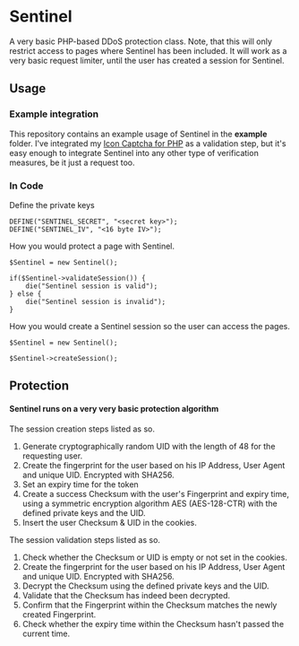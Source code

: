 # Sentinel
A very basic PHP-based DDoS protection class. Note, that this will only restrict access to pages where Sentinel has been included. It will work as a very basic request limiter, until the user has created a session for Sentinel. 

## Usage
### Example integration
This repository contains an example usage of Sentinel in the **example** folder. I've integrated my [Icon Captcha for PHP](https://github.com/Cryptofer/icon-captcha) as a validation step, but it's easy enough to integrate Sentinel into any other type of verification measures, be it just a request too.

### In Code

Define the private keys
```
DEFINE("SENTINEL_SECRET", "<secret key>");
DEFINE("SENTINEL_IV", "<16 byte IV>");
```

How you would protect a page with Sentinel.
```
$Sentinel = new Sentinel();

if($Sentinel->validateSession()) {
    die("Sentinel session is valid");
} else {
    die("Sentinel session is invalid");
}
```

How you would create a Sentinel session so the user can access the pages.
```
$Sentinel = new Sentinel();

$Sentinel->createSession();
```

## Protection
#### Sentinel runs on a very very basic protection algorithm
The session creation steps listed as so.
1. Generate cryptographically random UID with the length of 48 for the requesting user.
2. Create the fingerprint for the user based on his IP Address, User Agent and unique UID. Encrypted with SHA256.
3. Set an expiry time for the token
4. Create a success Checksum with the user's Fingerprint and expiry time, using a symmetric encryption algorithm AES (AES-128-CTR) with the defined private keys and the UID.
5. Insert the user Checksum & UID in the cookies.

The session validation steps listed as so.
1. Check whether the Checksum or UID is empty or not set in the cookies.
2. Create the fingerprint for the user based on his IP Address, User Agent and unique UID. Encrypted with SHA256.
3. Decrypt the Checksum using the defined private keys and the UID.
4. Validate that the Checksum has indeed been decrypted.
5. Confirm that the Fingerprint within the Checksum matches the newly created Fingerprint.
6. Check whether the expiry time within the Checksum hasn't passed the current time.


